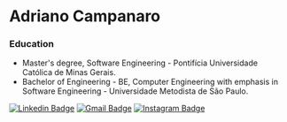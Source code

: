 # Adriano Campanaro

### Education
- Master's degree, Software Engineering - Pontifícia Universidade Católica de Minas Gerais.
- Bachelor of Engineering - BE, Computer Engineering with emphasis in Software Engineering - Universidade Metodista de São Paulo.

[![Linkedin Badge](https://img.shields.io/badge/-adrianocampanaro-blue?style=flat-square&logo=Linkedin&logoColor=white&link=https://www.linkedin.com/in/adrianocampanaro/)](https://www.linkedin.com/in/adrianocampanaro/) [![Gmail Badge](https://img.shields.io/badge/-adrianocampanaro@gmail.com-c14438?style=flat-square&logo=Gmail&logoColor=white&link=mailto:adrianocampanaro@gmail.com)](adrianocampanaro@gmail.com) [![Instagram Badge](https://img.shields.io/badge/-adrianocampanaro-8a3ab9?style=flat-square&logo=Instagram&logoColor=white&link=https://www.instagram.com/adrianocampanaro/)](https://www.instagram.com/adrianocampanaro/)

<!--
**campanaro/campanaro** is a ✨ _special_ ✨ repository because its `README.md` (this file) appears on your GitHub profile.

Here are some ideas to get you started:

- 🔭 I’m currently working on ...
- 🌱 I’m currently learning ...
- 👯 I’m looking to collaborate on ...
- 🤔 I’m looking for help with ...
- 💬 Ask me about ...
- 📫 How to reach me: ...
- 😄 Pronouns: ...
- ⚡ Fun fact: ...
-->
